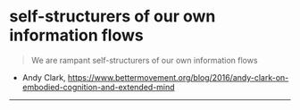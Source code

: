 # self-structurers of our own information flows

> We are rampant self-structurers of our own information flows 

- Andy Clark, <https://www.bettermovement.org/blog/2016/andy-clark-on-embodied-cognition-and-extended-mind>


 
---
 